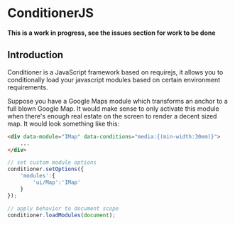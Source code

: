 ConditionerJS
================================

**This is a work in progress, see the issues section for work to be done**

Introduction
--------------------------------

Conditioner is a JavaScript framework based on requirejs, it allows you to conditionally load your javascript modules based on certain environment requirements.

Suppose you have a Google Maps module which transforms an anchor to a full blown Google Map. It would make sense to only activate this module when there's enough real estate on the screen to render a decent sized map. It would look something like this:

```html
<div data-module="IMap" data-conditions="media:{(min-width:30em)}">
    ...
</div>
```

```javascript
// set custom module options
conditioner.setOptions({
    'modules':{
        'ui/Map':'IMap'
    }
});

// apply behavior to document scope
conditioner.loadModules(document);
```
